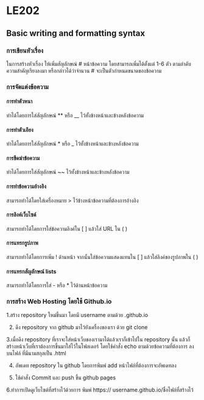 # LE202
## Basic writing and formatting syntax
### การเขียนหัวเรื่อง
  ในการสร้างหัวเรื่อง ให้เพิ่มสัญลักษณ์ # หน้าข้อความ โดยสามารถเพิ่มได้ตั้งแต่ 1-6 ตัว ตามลำดับความสำคัญเรียงลงมา หรือกล่าวได้ว่าจำนวน # จะเป็นตัวกำหนดขนาดของข้อความ
### การจัดแต่งข้อความ
#### การทำตัวหนา 
ทำได้โดยการใส่สัญลักษณ์ ** หรือ __ ไว้ทั้งข้างหน้าและข้างหลังข้อความ 
#### การทำตัวเอียง
ทำได้โดยการใส่สัญลักษณ์  * หรือ  _ ไว้ทั้งข้างหน้าและข้างหลังข้อความ
#### การขีดฆ่าข้อความ
ทำได้โดยการใส่สัญลักษณ์ ~~ ไว้ทั้งข้างหน้าและข้างหลังข้อความ 
#### การทำข้อความอ้างอิง
สามารถทำได้โดยใส่เครื่องหมาย > ไว้ข้างหน้าข้อความที่ต้องการอ้างอิง
#### การลิงค์เว็บไซด์
สามารถทำได้โดยการใส่ข้อความลิงค์ใน [ ] แล้วใส่ URL ใน ( ) 
#### การแทรกรูปภาพ
สามารถทำได้โดยการเพิ่ม ! ด้านหน้า จากนั้นใส่ข้อความแสดงแทนใน [ ] แล้วใส่ลิงค์ของรูปภาพใน ( ) 
#### การแทรกสัญลักษณ์ lists
สามารถทำได้โดยการใส่ - หรือ * ไว้ด้านหน้าข้อความ
### การสร้าง Web Hosting โดยใช้ Github.io
1.สร้าง repository ใหม่ขึ้นมา โดยมี username ตามด้วย .github.io 

2. ดึง repository จาก github มาไว้ยังเครื่องของเรา ด้วย git clone
	
3.เมื่อดึง repository ที่เราจะใส่หน้าเว็บของเรามาได้แล้วเราก็เข้าไปใน repository นั้น 
แล้วก็สร้างหน้าเว็บที่เราต้องการขึ้นมาใส่ไว้ในโฟลเดอร์ โดยใช้คำสั่ง echo ตามด้วยข้อความที่ต้องการ 
ลงบนไฟล์ ที่มีนามสกุลเป็น .html

4. อัพเดท repository ใน github โดยการพิมพ์ add หน้าไฟล์ที่ต้องการจะอัพเดทลง 

5. ใช้คำสั่ง Commit และ push  ขึ้น github pages

6.ทำการเปิดดูเว็บไซต์ที่สร้างไว้ด้วยการ พิมพ์ https:// username.github.io/ชื่อไฟล์ที่สร้างไว้

